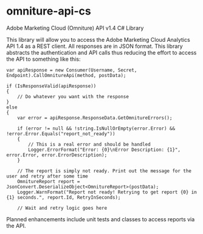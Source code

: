 omniture-api-cs
===============

Adobe Marketing Cloud (Omniture) API v1.4 C# Library

This library will allow you to access the Adobe Marketing Cloud Analytics API 1.4 as a REST client. All responses are in JSON format. This library abstracts the authentication and API calls thus reducing the effort to access the API to something like this:

```
var apiResponse = new Consumer(Username, Secret, Endpoint).CallOmnitureApi(method, postData);

if (IsResponseValid(apiResponse))
{
    // Do whatever you want with the response
}
else
{
    var error = apiResponse.ResponseData.GetOmnitureErrors();

    if (error != null && !string.IsNullOrEmpty(error.Error) && !error.Error.Equals("report_not_ready"))
    {
    	// This is a real error and should be handled
        Logger.ErrorFormat("Error: {0}\nError Description: {1}", error.Error, error.ErrorDescription);
    }

	// The report is simply not ready. Print out the message for the user and retry after some time
    OmnitureReport report = JsonConvert.DeserializeObject<OmnitureReport>(postData);
    Logger.WarnFormat("Report not ready! Retrying to get report {0} in {1} seconds.", report.Id, RetryInSeconds);

    // Wait and retry logic goes here
```

Planned enhancements include unit tests and classes to access reports via the API. 